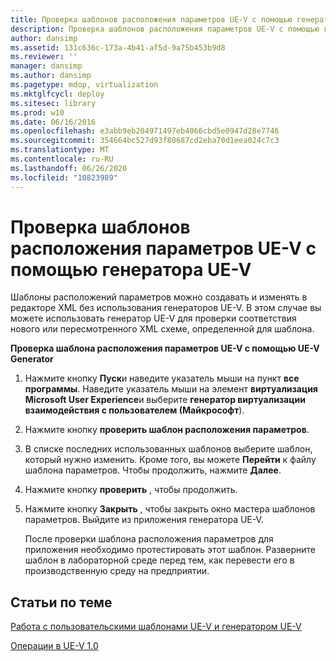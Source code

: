 ```yaml
---
title: Проверка шаблонов расположения параметров UE-V с помощью генератора UE-V
description: Проверка шаблонов расположения параметров UE-V с помощью генератора UE-V
author: dansimp
ms.assetid: 131c636c-173a-4b41-af5d-9a75b453b9d8
ms.reviewer: ''
manager: dansimp
ms.author: dansimp
ms.pagetype: mdop, virtualization
ms.mktglfcycl: deploy
ms.sitesec: library
ms.prod: w10
ms.date: 06/16/2016
ms.openlocfilehash: e3abb9eb204971497eb4066cbd5e0947d28e7746
ms.sourcegitcommit: 354664bc527d93f80687cd2eba70d1eea024c7c3
ms.translationtype: MT
ms.contentlocale: ru-RU
ms.lasthandoff: 06/26/2020
ms.locfileid: "10823989"
---
```

# Проверка шаблонов расположения параметров UE-V с помощью генератора UE-V


Шаблоны расположений параметров можно создавать и изменять в редакторе XML без использования генераторов UE-V. В этом случае вы можете использовать генератор UE-V для проверки соответствия нового или пересмотренного XML схеме, определенной для шаблона.

**Проверка шаблона расположения параметров UE-V с помощью UE-V Generator**

1.  Нажмите кнопку **Пуск**и наведите указатель мыши на пункт **все программы**. Наведите указатель мыши на элемент **виртуализация Microsoft User Experience**и выберите **генератор виртуализации взаимодействия с пользователем (Майкрософт**).

2.  Нажмите кнопку **проверить шаблон расположения параметров**.

3.  В списке последних использованных шаблонов выберите шаблон, который нужно изменить. Кроме того, вы можете **Перейти** к файлу шаблона параметров. Чтобы продолжить, нажмите **Далее**.

4.  Нажмите кнопку **проверить** , чтобы продолжить.

5.  Нажмите кнопку **Закрыть** , чтобы закрыть окно мастера шаблонов параметров. Выйдите из приложения генератора UE-V.

    После проверки шаблона расположения параметров для приложения необходимо протестировать этот шаблон. Разверните шаблон в лабораторной среде перед тем, как перевести его в производственную среду на предприятии.

## Статьи по теме


[Работа с пользовательскими шаблонами UE-V и генератором UE-V](working-with-custom-ue-v-templates-and-the-ue-v-generator.md)

[Операции в UE-V 1.0](operations-for-ue-v-10.md)

 

 





